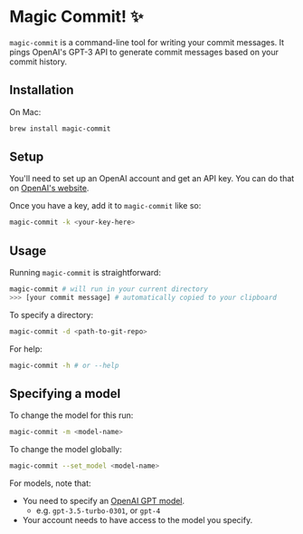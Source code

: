 # Magic Commit! ✨

`magic-commit` is a command-line tool for writing your commit messages. It pings OpenAI's GPT-3 API to generate commit messages based on your commit history.

## Installation

On Mac:
```bash
brew install magic-commit
```

## Setup

You'll need to set up an OpenAI account and get an API key. You can do that on [OpenAI's website](https://platform.openai.com/account/api-keys).

Once you have a key, add it to `magic-commit` like so:
```bash
magic-commit -k <your-key-here>
```

## Usage

Running `magic-commit` is straightforward:
```bash
magic-commit # will run in your current directory
>>> [your commit message] # automatically copied to your clipboard
```

To specify a directory:
```bash
magic-commit -d <path-to-git-repo>
```

For help:
```bash
magic-commit -h # or --help
```

## Specifying a model

To change the model for this run:
```bash
magic-commit -m <model-name> 
```

To change the model globally:
```bash
magic-commit --set_model <model-name>
```

For models, note that:
- You need to specify an [OpenAI GPT model](https://platform.openai.com/docs/models).
    - e.g. `gpt-3.5-turbo-0301`, or `gpt-4`
- Your account needs to have access to the model you specify.